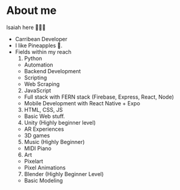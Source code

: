# About me

Isaiah here 🙋🏾‍♂️

- Carribean Developer
- I like Pineapples 🍍.
- Fields within my reach
  1. Python
    * Automation
    * Backend Development
    * Scripting
    * Web Scraping
  2. JavaScript
    * Full stack with FERN stack (Firebase, Express, React, Node)
    * Mobile Development with React Native + Expo
  3. HTML, CSS, JS
    * Basic Web stuff.
  4. Unity (Highly beginner level)
    * AR Experiences 
    * 3D games
  5. Music (Highly Beginner)
    * MIDI Piano 
  6. Art
    * Pixelart
    * Pixel Animations
  7. Blender (Highly Beginner Level)
    * Basic Modeling

